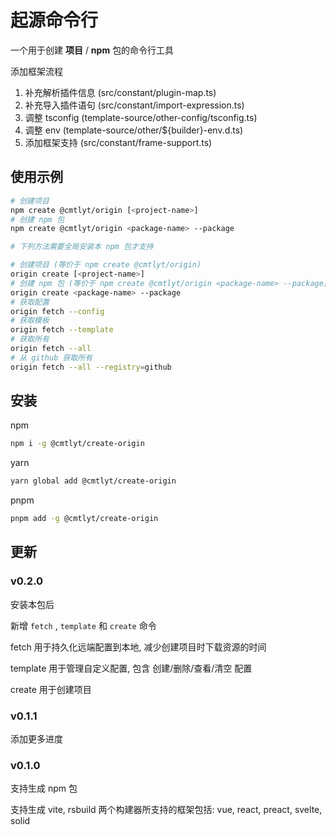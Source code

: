 # 起源命令行

一个用于创建 **项目** / **npm** 包的命令行工具

添加框架流程

1. 补充解析插件信息 (src/constant/plugin-map.ts)
2. 补充导入插件语句 (src/constant/import-expression.ts)
3. 调整 tsconfig (template-source/other-config/tsconfig.ts)
4. 调整 env (template-source/other/${builder}-env.d.ts)
5. 添加框架支持 (src/constant/frame-support.ts)

## 使用示例

```bash
# 创建项目
npm create @cmtlyt/origin [<project-name>]
# 创建 npm 包
npm create @cmtlyt/origin <package-name> --package

# 下列方法需要全局安装本 npm 包才支持

# 创建项目 (等价于 npm create @cmtlyt/origin)
origin create [<project-name>]
# 创建 npm 包 (等价于 npm create @cmtlyt/origin <package-name> --package)
origin create <package-name> --package
# 获取配置
origin fetch --config
# 获取模板
origin fetch --template
# 获取所有
origin fetch --all
# 从 github 获取所有
origin fetch --all --registry=github
```

## 安装

npm

```bash
npm i -g @cmtlyt/create-origin
```

yarn

```bash
yarn global add @cmtlyt/create-origin
```

pnpm

```bash
pnpm add -g @cmtlyt/create-origin
```

## 更新

### v0.2.0

安装本包后

新增 `fetch` , `template` 和 `create` 命令

fetch 用于持久化远端配置到本地, 减少创建项目时下载资源的时间

template 用于管理自定义配置, 包含 创建/删除/查看/清空 配置

create 用于创建项目

### v0.1.1

添加更多进度

### v0.1.0

支持生成 npm 包

支持生成 vite, rsbuild 两个构建器所支持的框架包括: vue, react, preact, svelte, solid

